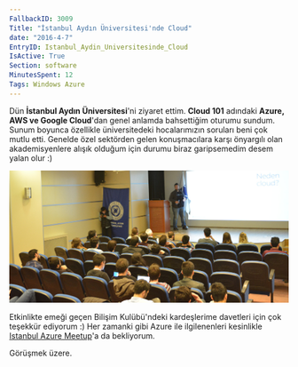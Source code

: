 ```yaml
---
FallbackID: 3009
Title: "İstanbul Aydın Üniversitesi'nde Cloud"
date: "2016-4-7"
EntryID: Istanbul_Aydin_Universitesinde_Cloud
IsActive: True
Section: software
MinutesSpent: 12
Tags: Windows Azure
---
```

Dün **İstanbul Aydın Üniversitesi**'ni ziyaret ettim. **Cloud 101** adındaki **Azure, AWS ve Google Cloud**'dan genel anlamda bahsettiğim oturumu sundum. Sunum boyunca özellikle üniversitedeki  hocalarımızın soruları beni çok mutlu etti. Genelde özel sektörden gelen konuşmacılara karşı önyargılı olan akademisyenlere alışık olduğum için durumu biraz garipsemedim desem yalan olur :)

![](media/Istanbul_Aydin_Universitesinde_Cloud/istanbul-aydin-universitesi.jpg)

Etkinlikte emeği geçen Bilişim Kulübü'ndeki kardeşlerime davetleri için çok teşekkür ediyorum :) Her zamanki gibi Azure ile ilgilenenleri kesinlikle [Istanbul Azure Meetup](http://www.meetup.com/Istanbul-Azure-Meetup/)'a da bekliyorum.

Görüşmek üzere.
